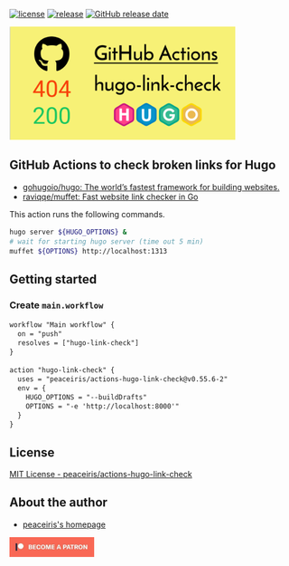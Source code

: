 [![license](https://img.shields.io/github/license/peaceiris/actions-hugo-link-check.svg)](https://github.com/peaceiris/actions-hugo-link-check/blob/master/LICENSE)
[![release](https://img.shields.io/github/release/peaceiris/actions-hugo-link-check.svg)](https://github.com/peaceiris/actions-hugo-link-check/releases/latest)
[![GitHub release date](https://img.shields.io/github/release-date/peaceiris/actions-hugo-link-check.svg)](https://github.com/peaceiris/actions-hugo-link-check/releases)

<img width="400" alt="GitHub Actions to check broken links for Hugo" src="./images/ogp.svg">



## GitHub Actions to check broken links for Hugo

- [gohugoio/hugo: The world’s fastest framework for building websites.](https://github.com/gohugoio/hugo)
- [raviqqe/muffet: Fast website link checker in Go](https://github.com/raviqqe/muffet)

This action runs the following commands.

```sh
hugo server ${HUGO_OPTIONS} &
# wait for starting hugo server (time out 5 min)
muffet ${OPTIONS} http://localhost:1313
```



## Getting started

### Create `main.workflow`

```hcl
workflow "Main workflow" {
  on = "push"
  resolves = ["hugo-link-check"]
}

action "hugo-link-check" {
  uses = "peaceiris/actions-hugo-link-check@v0.55.6-2"
  env = {
    HUGO_OPTIONS = "--buildDrafts"
    OPTIONS = "-e 'http://localhost:8000'"
  }
}
```



## License

[MIT License - peaceiris/actions-hugo-link-check]

[MIT License - peaceiris/actions-hugo-link-check]: https://github.com/peaceiris/actions-hugo-link-check/blob/master/LICENSE



## About the author

- [peaceiris's homepage](https://peaceiris.com/)

<a href="https://www.patreon.com/peaceiris"><img src="./images/patreon.jpg" alt="peaceiris - Patreon" width="150px"></a>
